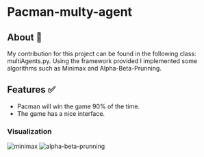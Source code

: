 # Pacman-multy-agent
## About :thought_balloon:
My contribution for this project can be found in the following class: multiAgents.py. Using the framework provided I implemented some algorithms such as Minimax and Alpha-Beta-Prunning.
## Features :white_check_mark:
- Pacman will win the game 90% of the time.
- The game has a nice interface.
### Visualization
![minimax](https://user-images.githubusercontent.com/63104735/222983060-d6dee40b-dbdf-48cc-938b-e7298e56a2e4.PNG)
![alpha-beta-prunning](https://user-images.githubusercontent.com/63104735/222983065-547ecab7-fa2d-40ce-ab15-2af022329218.PNG)
